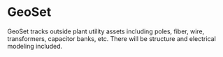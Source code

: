 # GeoSet
GeoSet tracks outside plant utility assets including poles, fiber, wire, transformers, capacitor banks, etc. There will be structure and electrical modeling included.
